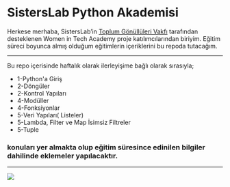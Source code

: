 # SistersLab Python Akademisi

Herkese merhaba, SistersLab’in [Toplum Gönüllüleri Vakfı](https://www.tog.org.tr/en/) tarafından desteklenen Women in Tech Academy proje katılımcılarından biriyim. Eğitim süreci boyunca almış olduğum eğitimlerin içeriklerini bu repoda tutacağım. 

----

Bu repo içerisinde haftalık olarak ilerleyişime bağlı olarak sırasıyla;
* 1-Python'a Giriş
* 2-Döngüler
* 2-Kontrol Yapıları
* 4-Modüller
* 4-Fonksiyonlar
* 5-Veri Yapıları( Listeler)
* 5-Lambda, Filter ve Map İsimsiz Filtreler
* 5-Tuple

### konuları yer almakta olup eğitim süresince edinilen bilgiler dahilinde eklemeler yapılacaktır.

----



![](https://user-images.githubusercontent.com/113256992/194758585-5bb7b06d-1759-4828-b74c-f3da5dc78729.jpg)




